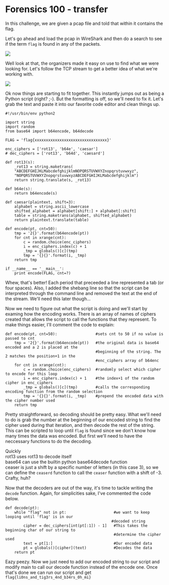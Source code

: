 # Forensics 100 - transfer

In this challenge, we are given a pcap file and told that within it contains the flag.

Let's go ahead and load the pcap in WireShark and then do a search to see if the term `flag` is found in any of the packets.

![](http://i.imgur.com/EGaAkLj.png)

Well look at that, the organizers made it easy on use to find what we were looking for.  Let's follow the TCP stream to get a better idea of what we're working with.

![](http://i.imgur.com/MB5ZwhL.png)

Ok now things are starting to fit together.  This instantly jumps out as being a Python script (right? ;-).  But the formatting is off, so we'll need to fix it.  Let's grab the text and paste it into our favorite code editor and clean things up.
```
#!/usr/bin/env python2

import string
import random
from base64 import b64encode, b64decode

FLAG = 'flag{xxxxxxxxxxxxxxxxxxxxxxxxxxxxxxxx}'

enc_ciphers = ['rot13', 'b64e', 'caesar']
# dec_ciphers = ['rot13', 'b64d', 'caesard']

def rot13(s):
	_rot13 = string.maketrans( 
	"ABCDEFGHIJKLMabcdefghijklmNOPQRSTUVWXYZnopqrstuvwxyz", 
	"NOPQRSTUVWXYZnopqrstuvwxyzABCDEFGHIJKLMabcdefghijklm")
	return string.translate(s, _rot13)

def b64e(s):
	return b64encode(s)

def caesar(plaintext, shift=3):
	alphabet = string.ascii_lowercase
	shifted_alphabet = alphabet[shift:] + alphabet[:shift]
	table = string.maketrans(alphabet, shifted_alphabet)
	return plaintext.translate(table)

def encode(pt, cnt=50):
	tmp = '2{}'.format(b64encode(pt))
	for cnt in xrange(cnt):
		c = random.choice(enc_ciphers)
		i = enc_ciphers.index(c) + 1
		_tmp = globals()[c](tmp)
		tmp = '{}{}'.format(i, _tmp)
	return tmp

if __name__ == '__main__':
	print encode(FLAG, cnt=?)
```
Whew, that's better!  Each period that preceeded a line represented a tab (or four spaces).  Also, I added the shebang line so that the script can be interpreted through the command line and removed the text at the end of the stream.  We'll need this later though...

Now we need to figure out what the script is doing and we'll start by examing how the encoding works.  There is an array of names of ciphers created that allows the script to call the functions that they represent.  To make things easier, I'll comment the code to explain:

```
def encode(pt, cnt=50):                 #sets cnt to 50 if no value is passed to cnt
	tmp = '2{}'.format(b64encode(pt))   #the original data is base64 encoded and a 2 is placed at the 
	                                    #beginning of the string. The 2 matches the position+1 in the
	                                    #enc_ciphers array of b64enc
	for cnt in xrange(cnt):             
		c = random.choice(enc_ciphers)  #randomly select which cipher to encode for this loop
		i = enc_ciphers.index(c) + 1    #the index+1 of the random cipher in enc_ciphers
		_tmp = globals()[c](tmp)        #calls the corresponding encoding function from the random selection
		tmp = '{}{}'.format(i, _tmp)    #prepend the encoded data with the cipher number used
	return tmp
```
Pretty straightforward, so decoding should be pretty easy.  What we'll need to do is grab the number at the beginning of our encoded string to find the cipher used during that iteration, and then decode the rest of the string.  This can be scripted to loop until `flag` is found since we don't know how many times the data was encoded.  But first we'll need to have the neccessary functions to do the decoding.

Quickly  
rot13 uses rot13 to decode itself  
base64 can use the builtin python base64decode function  
ceaser is just a shift by a specific number of letters (in this case 3), so we can define the `ceaserd` function to call the `ceaser` function with a shift of -3.  Crafty, huh?  

Now that the decoders are out of the way, it's time to tackle writing the `decode` function.  Again, for simplicities sake, I've commented the code below.

```
def decode(pt):
	while "flag" not in pt:                     #we want to keep looping until 'flag' is in our 
	                                           #decoded string
		cipher = dec_ciphers[int(pt[:1]) - 1]   #This takes the beginning char of our string to
		                                        #determine the cipher used
		text = pt[1:]                           #Our encoded data
		pt = globals()[cipher](text)            #Decodes the data
	return pt
```
Eazy peezy.  Now we just need to add our encoded string to our script and modify main to call our decode function instead of the encode one.  Once that's done we can run our script and get `flag{li0ns_and_tig3rs_4nd_b34rs_0h_mi}`
	
